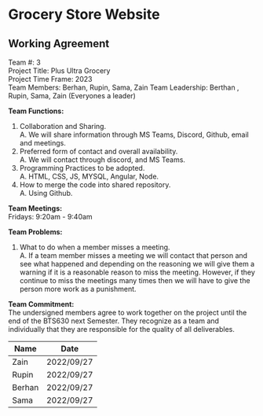# Grocery Store Website

## Working Agreement
Team #: 3  
Project Title: Plus Ultra Grocery   
Project Time Frame: 2023  
Team Members: Berhan, Rupin, Sama, Zain 
Team Leadership: Berthan , Rupin, Sama,  Zain (Everyones a leader)  

**Team Functions:** 
1. Collaboration and Sharing.     
A. We will share information through MS Teams, Discord, Github, email and meetings.    
2. Preferred form of contact and overall availability.    
A.  We will contact through discord, and MS Teams.       
3. Programming Practices to be adopted.   
A.  HTML, CSS, JS, MYSQL, Angular, Node.      
4. How to merge the code into shared repository.    
A. Using Github.    

**Team Meetings:**  
Fridays: 9:20am - 9:40am  

**Team Problems:**        
1. What to do when a member misses a meeting.  
A. If a team member misses a meeting we will contact that person and see what happened and depending on the reasoning we will give them a warning if it is a reasonable    reason to miss the meeting. However, if they continue to miss the meetings many times then we will have to give the person more work as a punishment.  

**Team Commitment:**  
The undersigned members agree to work together on the project until the end of the BTS630 next Semester.  They recognize as a team and individually that they are responsible for the quality of all deliverables.

| Name             | Date            |
| ---------------- | --------------- |
| Zain             | 2022/09/27      |
| Rupin            | 2022/09/27      |
| Berhan           | 2022/09/27      |
| Sama             | 2022/09/27      |
